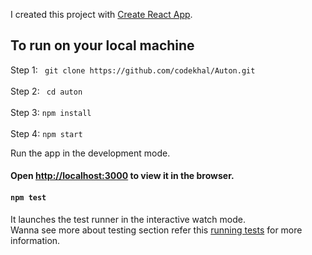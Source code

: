 I created this project with [Create React App](https://github.com/facebook/create-react-app).

## To run on your local machine

Step 1: ` git clone https://github.com/codekhal/Auton.git`
<br> <br>
Step 2: ` cd auton` 
<br> <br>
Step 3: `npm install`
<br> <br>
Step 4: `npm start`

Run the app in the development mode.
<br> 
#### Open [http://localhost:3000](http://localhost:3000) to view it in the browser.

#### `npm test`

It launches the test runner in the interactive watch mode.<br>
Wanna see more about testing section refer this 
[running tests](https://facebook.github.io/create-react-app/docs/running-tests) for more information.
